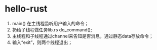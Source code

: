 # hello-rust

1. main() 在主线程监听用户输入的命令；
2. 扔给子线程做任务lib.rs 
  do_command();
3. 主线程和子线程通过channel来告知是否消息，通过静态data存放命令；
4. 输入“exit”，则两个线程退出；

